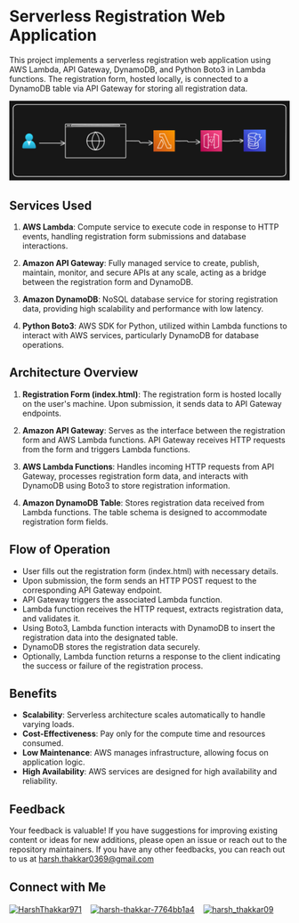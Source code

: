 # Serverless Registration Web Application

This project implements a serverless registration web application using AWS Lambda, API Gateway, DynamoDB, and Python Boto3 in Lambda functions. The registration form, hosted locally, is connected to a DynamoDB table via API Gateway for storing all registration data.

<img src="https://github.com/Harsh971/AWS-Projects/blob/main/AWS%20DynamoDB/Serverless%20Regrestration%20Webapp/architecture.png"></img>

## Services Used

1. **AWS Lambda**: Compute service to execute code in response to HTTP events, handling registration form submissions and database interactions.

2. **Amazon API Gateway**: Fully managed service to create, publish, maintain, monitor, and secure APIs at any scale, acting as a bridge between the registration form and DynamoDB.

3. **Amazon DynamoDB**: NoSQL database service for storing registration data, providing high scalability and performance with low latency.

4. **Python Boto3**: AWS SDK for Python, utilized within Lambda functions to interact with AWS services, particularly DynamoDB for database operations.

## Architecture Overview

1. **Registration Form (index.html)**: The registration form is hosted locally on the user's machine. Upon submission, it sends data to API Gateway endpoints.

2. **Amazon API Gateway**: Serves as the interface between the registration form and AWS Lambda functions. API Gateway receives HTTP requests from the form and triggers Lambda functions.

3. **AWS Lambda Functions**: Handles incoming HTTP requests from API Gateway, processes registration form data, and interacts with DynamoDB using Boto3 to store registration information.

4. **Amazon DynamoDB Table**: Stores registration data received from Lambda functions. The table schema is designed to accommodate registration form fields.

## Flow of Operation

- User fills out the registration form (index.html) with necessary details.
- Upon submission, the form sends an HTTP POST request to the corresponding API Gateway endpoint.
- API Gateway triggers the associated Lambda function.
- Lambda function receives the HTTP request, extracts registration data, and validates it.
- Using Boto3, Lambda function interacts with DynamoDB to insert the registration data into the designated table.
- DynamoDB stores the registration data securely.
- Optionally, Lambda function returns a response to the client indicating the success or failure of the registration process.

## Benefits

- **Scalability**: Serverless architecture scales automatically to handle varying loads.
- **Cost-Effectiveness**: Pay only for the compute time and resources consumed.
- **Low Maintenance**: AWS manages infrastructure, allowing focus on application logic.
- **High Availability**: AWS services are designed for high availability and reliability.

## Feedback

Your feedback is valuable! If you have suggestions for improving existing content or ideas for new additions, please open an issue or reach out to the repository maintainers. If you have any other feedbacks, you can reach out to us at harsh.thakkar0369@gmail.com


## Connect with Me
<p>

 <a href="https://twitter.com/HarshThakkar971" target="blank"><img align="center" src="https://img.freepik.com/premium-vector/vector-new-twitter-x-white-logo-black-background_744381-866.jpg" alt="HarshThakkar971" height="40" width="50" /></a>
  &nbsp;&nbsp;
  	<a href="https://linkedin.com/in/harsh-thakkar-7764bb1a4" target="blank"><img align="center" src="https://upload.wikimedia.org/wikipedia/commons/thumb/c/ca/LinkedIn_logo_initials.png/800px-LinkedIn_logo_initials.png" alt="harsh-thakkar-7764bb1a4" height="40" width="40" /></a>
  &nbsp;&nbsp;
 <a href="https://instagram.com/harsh_thakkar09" target="blank"><img align="center" src="https://upload.wikimedia.org/wikipedia/commons/thumb/e/e7/Instagram_logo_2016.svg/768px-Instagram_logo_2016.svg.png" alt="harsh_thakkar09" height="40" width="40" /></a>
</p>

